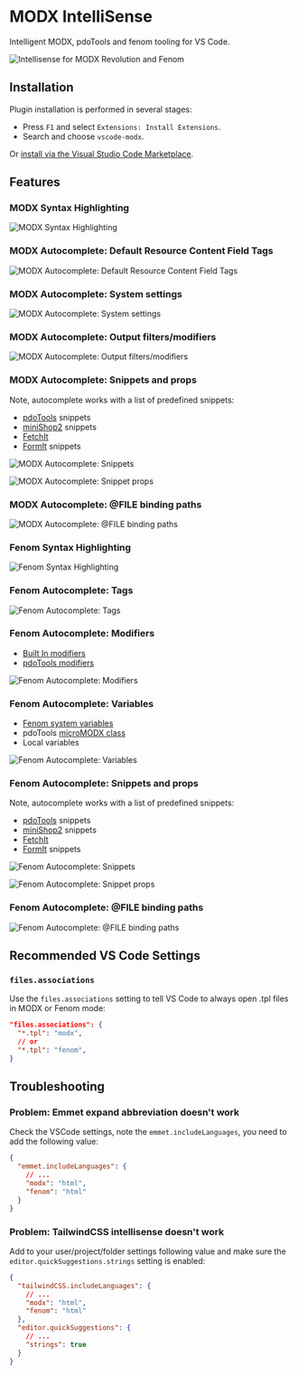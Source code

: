 # MODX IntelliSense

Intelligent MODX, pdoTools and fenom tooling for VS Code.

![Intellisense for MODX Revolution and Fenom](.github/banner.png)

## Installation

Plugin installation is performed in several stages:

- Press `F1` and select `Extensions: Install Extensions`.
- Search and choose `vscode-modx`.

Or [install via the Visual Studio Code Marketplace](https://marketplace.visualstudio.com/items?itemName=gulomov.vscode-modx).

## Features

### MODX Syntax Highlighting

![MODX Syntax Highlighting](media/modx-syntax.png)

### MODX Autocomplete: Default Resource Content Field Tags

![MODX Autocomplete: Default Resource Content Field Tags](media/modx-autocomplete-resource-tags.png)

### MODX Autocomplete: System settings

![MODX Autocomplete: System settings](media/modx-autocomplete-settings.png)

### MODX Autocomplete: Output filters/modifiers

![MODX Autocomplete: Output filters/modifiers](media/modx-autocomplete-modifiers.png)

### MODX Autocomplete: Snippets and props

Note, autocomplete works with a list of predefined snippets:

- [pdoTools](https://extras.modx.com/package/pdotools) snippets
- [miniShop2](https://extras.modx.com/package/minishop2) snippets
- [FetchIt](https://extras.modx.com/package/fetchit)
- [FormIt](https://extras.modx.com/package/formit) snippets

![MODX Autocomplete: Snippets](media/modx-autocomplete-snippets.png)

![MODX Autocomplete: Snippet props](media/modx-autocomplete-snippet-props.png)

### MODX Autocomplete: @FILE binding paths

![MODX Autocomplete: @FILE binding paths](media/modx-autocomplete-file.png)

### Fenom Syntax Highlighting

![Fenom Syntax Highlighting](media/fenom-syntax-highlighting.png)

### Fenom Autocomplete: Tags

![Fenom Autocomplete: Tags](media/fenom-autocomplete-tags.png)

### Fenom Autocomplete: Modifiers

- [Built In modifiers](https://github.com/fenom-template/fenom/tree/master/docs/en#modifiers)
- [pdoTools modifiers](https://docs.modx.pro/components/pdotools/parser#modifikatory)

![Fenom Autocomplete: Modifiers](media/fenom-autocomplete-modifiers.png)

### Fenom Autocomplete: Variables

- [Fenom system variables](https://github.com/fenom-template/fenom/blob/master/docs/en/syntax.md#system-variable)
- pdoTools [microMODX class](https://github.com/modx-pro/pdoTools/blob/master/core/components/pdotools/model/pdotools/_micromodx.php)
- Local variables

![Fenom Autocomplete: Variables](media/fenom-autocomplete-variables.png)

### Fenom Autocomplete: Snippets and props

Note, autocomplete works with a list of predefined snippets:

- [pdoTools](https://extras.modx.com/package/pdotools) snippets
- [miniShop2](https://extras.modx.com/package/minishop2) snippets
- [FetchIt](https://extras.modx.com/package/fetchit)
- [FormIt](https://extras.modx.com/package/formit) snippets

![Fenom Autocomplete: Snippets](media/fenom-autocomplete-snippets.png)

![Fenom Autocomplete: Snippet props](media/fenom-autocomplete-snippet-props.png)

### Fenom Autocomplete: @FILE binding paths

![Fenom Autocomplete: @FILE binding paths](media/fenom-autocomplete-file.png)

## Recommended VS Code Settings

### `files.associations`

Use the `files.associations` setting to tell VS Code to always open .tpl files in MODX or Fenom mode:

```json
"files.associations": {
  "*.tpl": "modx",
  // or
  "*.tpl": "fenom",
}
```

## Troubleshooting

### Problem: Emmet expand abbreviation doesn't work

Check the VSCode settings, note the `emmet.includeLanguages`, you need to add the following value:

```json
{
  "emmet.includeLanguages": {
    // ...
    "modx": "html",
    "fenom": "html"
  }
}
```

### Problem: TailwindCSS intellisense doesn't work

Add to your user/project/folder settings following value and make sure the `editor.quickSuggestions.strings` setting is enabled:

```json
{
  "tailwindCSS.includeLanguages": {
    // ...
    "modx": "html",
    "fenom": "html"
  },
  "editor.quickSuggestions": {
    // ...
    "strings": true
  }
}
```
